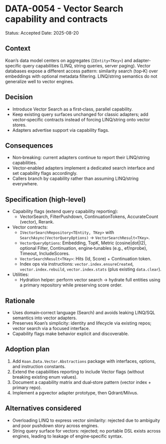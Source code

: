 # DATA-0054 - Vector Search capability and contracts

Status: Accepted
Date: 2025-08-20

## Context

Koan’s data model centers on aggregates (`IEntity<TKey>`) and adapter-specific query capabilities (LINQ, string queries, server paging). Vector databases expose a different access pattern: similarity search (top‑K) over embeddings with optional metadata filtering. LINQ/string semantics do not generalize well to vector engines.

## Decision

- Introduce Vector Search as a first‑class, parallel capability.
- Keep existing query surfaces unchanged for classic adapters; add vector‑specific contracts instead of forcing LINQ/string onto vector stores.
- Adapters advertise support via capability flags.

## Consequences

- Non‑breaking: current adapters continue to report their LINQ/string capabilities.
- Vector‑enabled adapters implement a dedicated search interface and set capability flags accordingly.
- Callers branch by capability rather than assuming LINQ/string everywhere.

## Specification (high‑level)

- Capability flags (extend query capability reporting):
  - VectorSearch, FilterPushdown, ContinuationTokens, AccurateCount (vector), Rerank.
- Vector contracts:
  - `IVectorSearchRepository<TEntity, TKey>` with `SearchAsync(VectorQueryOptions)` → `VectorSearchResult<TKey>`.
  - `VectorQueryOptions`: Embedding, TopK, Metric (cosine|dot|l2), optional Filter, Continuation, engine‑tunables (e.g., ef/nprobe), Timeout, IncludeScores.
  - `VectorSearchResult<TKey>`: Hits (Id, Score) + Continuation token.
  - Index ops via instructions: `vector.index.ensureCreated`, `vector.index.rebuild`, `vector.index.stats` (plus existing `data.clear`).
- Utilities:
  - Hydration helper: perform vector search → hydrate full entities using a primary repository while preserving score order.

## Rationale

- Uses domain‑correct language (Search) and avoids leaking LINQ/SQL semantics into vector adapters.
- Preserves Koan’s simplicity: identity and lifecycle via existing repos; vector search via a focused interface.
- Capability flags make behavior explicit and discoverable.

## Adoption plan

1. Add `Koan.Data.Vector.Abstractions` package with interfaces, options, and instruction constants.
2. Extend the capabilities reporting to include Vector flags (without breaking existing enum values).
3. Document a capability matrix and dual‑store pattern (vector index + primary repo).
4. Implement a pgvector adapter prototype, then Qdrant/Milvus.

## Alternatives considered

- Overloading LINQ to express vector similarity: rejected due to ambiguity and poor pushdown story across engines.
- String query surface for vectors: rejected; no portable DSL exists across engines, leading to leakage of engine‑specific syntax.
